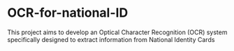 # OCR-for-national-ID
This project aims to develop an Optical Character Recognition (OCR) system specifically designed to extract information from National Identity Cards 
